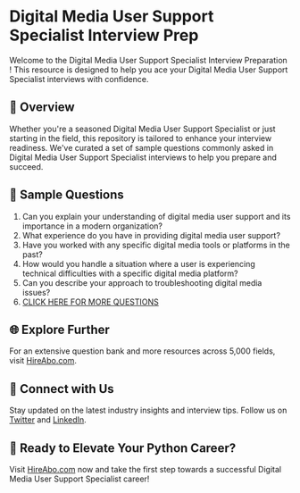 # Digital Media User Support Specialist Interview Prep

Welcome to the Digital Media User Support Specialist Interview Preparation ! This resource is designed to help you ace your Digital Media User Support Specialist interviews with confidence.

## 🚀 Overview

Whether you're a seasoned Digital Media User Support Specialist or just starting in the field, this repository is tailored to enhance your interview readiness. We've curated a set of sample questions commonly asked in Digital Media User Support Specialist interviews to help you prepare and succeed.

## 📝 Sample Questions

1. Can you explain your understanding of digital media user support and its importance in a modern organization?
2. What experience do you have in providing digital media user support?
3. Have you worked with any specific digital media tools or platforms in the past?
4. How would you handle a situation where a user is experiencing technical difficulties with a specific digital media platform?
5. Can you describe your approach to troubleshooting digital media issues?
6. [CLICK HERE FOR MORE QUESTIONS](https://hireabo.com/job/8_4_48/Digital%20Media%20User%20Support%20Specialist)

## 🌐 Explore Further

For an extensive question bank and more resources across 5,000 fields, visit [HireAbo.com](https://www.hireabo.com).

## 📱 Connect with Us

Stay updated on the latest industry insights and interview tips. Follow us on [Twitter](https://twitter.com/hireabo) and [LinkedIn](https://www.linkedin.com/in/hire-abo-3609972a8/).

## 🚀 Ready to Elevate Your Python Career?

Visit [HireAbo.com](https://www.hireabo.com) now and take the first step towards a successful Digital Media User Support Specialist career!